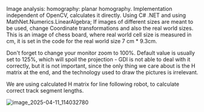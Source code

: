 Image analysis: homography: planar homography.
Implementation independent of OpenCV, calculates it directly. Using C# .NET and using MathNet.Numerics.LinearAlgebra;
If images of different sizes are meant to be used, change Coordinate transformations and also the real world sizes. This is an image of chess board, where real world cell size is measured in cm, it is set in the code for the real world size 7 cm * 9.3cm.

Don't forget to change your monitor zoom to 100%. Default value is usually set to 125%, which will spoil the projection - GDI is not able to deal with it correctly, but it is not important, since the only thing we care about is the H matrix at the end, and the technology used to draw the pictures is irrelevant.

We are using calculated H matrix for line following robot, to calculate correct track segment lengths. 

![image_2025-04-11_114032780](https://github.com/user-attachments/assets/a6c1f824-785d-4b6d-8ddb-77b8fee0788c)

